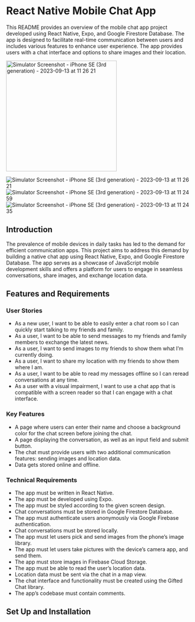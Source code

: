 # React Native Mobile Chat App

This README provides an overview of the mobile chat app project developed using React Native, Expo, and Google Firestore Database. The app is designed to facilitate real-time communication between users and includes various features to enhance user experience. The app provides users with a chat interface and options to share images and their
location. 


<img width="300" alt="Simulator Screenshot - iPhone SE (3rd generation) - 2023-09-13 at 11 26 21" src="[https://github.com/MiraKarate/Chat-app/assets/124045048/a08276ee-0ce6-4e66-bf20-3e2b8fdcefce]">

![Simulator Screenshot - iPhone SE (3rd generation) - 2023-09-13 at 11 26 21](https://github.com/MiraKarate/Chat-app/assets/124045048/a08276ee-0ce6-4e66-bf20-3e2b8fdcefce)  
![Simulator Screenshot - iPhone SE (3rd generation) - 2023-09-13 at 11 24 59](https://github.com/MiraKarate/Chat-app/assets/124045048/66b5e388-fff8-4ec5-9835-114219ad1c25)
![Simulator Screenshot - iPhone SE (3rd generation) - 2023-09-13 at 11 24 35](https://github.com/MiraKarate/Chat-app/assets/124045048/ddc17507-0f43-4f0b-ba33-ae2121b2e28a)


## Introduction

The prevalence of mobile devices in daily tasks has led to the demand for efficient communication apps. 
This project aims to address this demand by building a native chat app using React Native, Expo, and Google Firestore Database. 
The app serves as a showcase of JavaScript mobile development skills and offers a platform for users to engage in seamless conversations, share images, and exchange location data.  

## Features and Requirements  

### User Stories  
+ As a new user, I want to be able to easily enter a chat room so I can quickly start talking to my
friends and family.  
+ As a user, I want to be able to send messages to my friends and family members to exchange
the latest news.  
+ As a user, I want to send images to my friends to show them what I’m currently doing.  
+ As a user, I want to share my location with my friends to show them where I am.  
+ As a user, I want to be able to read my messages offline so I can reread conversations at any
time.  
+ As a user with a visual impairment, I want to use a chat app that is compatible with a screen
reader so that I can engage with a chat interface.  
  
### Key Features  
  
+ A page where users can enter their name and choose a background color for the chat screen
before joining the chat.  
+ A page displaying the conversation, as well as an input field and submit button.  
+ The chat must provide users with two additional communication features: sending images
and location data.  
+ Data gets stored online and offline.  
  
### Technical Requirements  
  
+ The app must be written in React Native.  
+ The app must be developed using Expo.  
+ The app must be styled according to the given screen design.  
+ Chat conversations must be stored in Google Firestore Database.  
+ The app must authenticate users anonymously via Google Firebase authentication.  
+ Chat conversations must be stored locally.  
+ The app must let users pick and send images from the phone’s image library.  
+ The app must let users take pictures with the device’s camera app, and send them.  
+ The app must store images in Firebase Cloud Storage.  
+ The app must be able to read the user’s location data.  
+ Location data must be sent via the chat in a map view.  
+ The chat interface and functionality must be created using the Gifted Chat library.  
+ The app’s codebase must contain comments.
  
## Set Up and Installation


